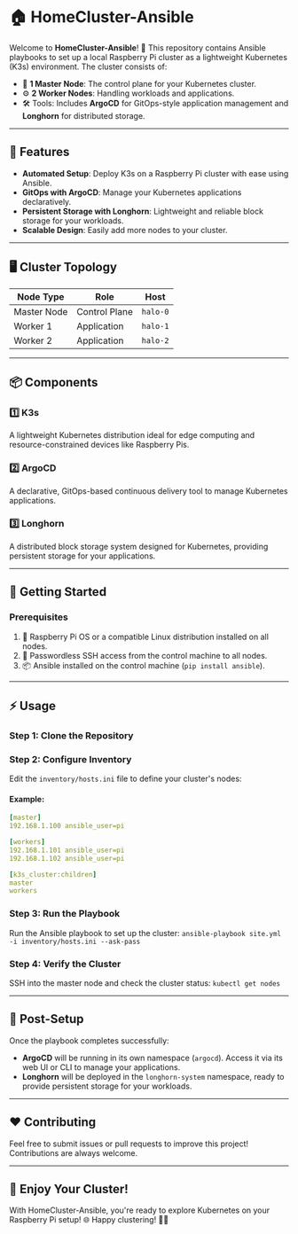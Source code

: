 # 🏠 HomeCluster-Ansible

Welcome to **HomeCluster-Ansible**! 🚀 This repository contains Ansible playbooks to set up a local Raspberry Pi cluster as a lightweight Kubernetes (K3s) environment. The cluster consists of:

- 🌟 **1 Master Node**: The control plane for your Kubernetes cluster.
- ⚙️ **2 Worker Nodes**: Handling workloads and applications.
- 🛠️ Tools: Includes **ArgoCD** for GitOps-style application management and **Longhorn** for distributed storage.

---

## 🌟 Features

- **Automated Setup**: Deploy K3s on a Raspberry Pi cluster with ease using Ansible.
- **GitOps with ArgoCD**: Manage your Kubernetes applications declaratively.
- **Persistent Storage with Longhorn**: Lightweight and reliable block storage for your workloads.
- **Scalable Design**: Easily add more nodes to your cluster.

---

## 🖥️ Cluster Topology

| Node Type   | Role          | Host         |
|-------------|---------------|--------------------|
| Master Node | Control Plane | `halo-0`    |
| Worker 1    | Application   | `halo-1`    |
| Worker 2    | Application   | `halo-2`    |

---

## 📦 Components

### 1️⃣ **K3s**
A lightweight Kubernetes distribution ideal for edge computing and resource-constrained devices like Raspberry Pis.

### 2️⃣ **ArgoCD**
A declarative, GitOps-based continuous delivery tool to manage Kubernetes applications.

### 3️⃣ **Longhorn**
A distributed block storage system designed for Kubernetes, providing persistent storage for your applications.

---

## 🚀 Getting Started

### Prerequisites
1. 🐧 Raspberry Pi OS or a compatible Linux distribution installed on all nodes.
2. 🔑 Passwordless SSH access from the control machine to all nodes.
3. 📦 Ansible installed on the control machine (`pip install ansible`).

---

## ⚡ Usage

### Step 1: Clone the Repository

### Step 2: Configure Inventory
Edit the `inventory/hosts.ini` file to define your cluster's nodes:

#### Example:
```yml
[master]
192.168.1.100 ansible_user=pi 

[workers]
192.168.1.101 ansible_user=pi
192.168.1.102 ansible_user=pi 

[k3s_cluster:children]
master
workers
```

### Step 3: Run the Playbook
Run the Ansible playbook to set up the cluster:
`ansible-playbook site.yml -i inventory/hosts.ini --ask-pass`


### Step 4: Verify the Cluster
SSH into the master node and check the cluster status:
`kubectl get nodes` 


---

## 🎯 Post-Setup

Once the playbook completes successfully:
- **ArgoCD** will be running in its own namespace (`argocd`). Access it via its web UI or CLI to manage your applications.
- **Longhorn** will be deployed in the `longhorn-system` namespace, ready to provide persistent storage for your workloads.

---

## ❤️ Contributing

Feel free to submit issues or pull requests to improve this project! Contributions are always welcome.

---

## 🎉 Enjoy Your Cluster!

With HomeCluster-Ansible, you're ready to explore Kubernetes on your Raspberry Pi setup! 🌐 Happy clustering! 🚀✨



